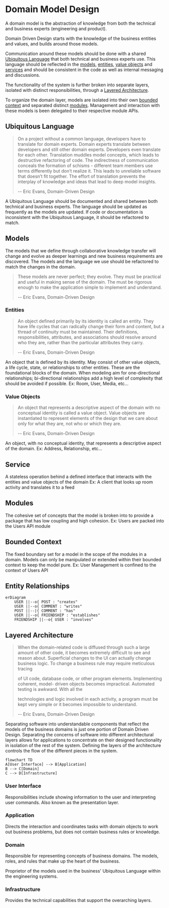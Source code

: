# Domain Model Design

A domain model is the abstraction of knowledge from both the technical and business experts
(engineering and product).

Domain Driven Design starts with the knowledge of the business entities and values, and
builds around those models.

Communication around these models should be done with a shared [Ubiquitous Language](#ubiquitous-language)
that both technical and business experts use. This language should be reflected in the [models](#models),
[entities](#entities), [value objects](#value-objects) and [services](#service) and should be consistent in the code as well as internal messaging and
discussions.

The functionality of the system is further broken into separate layers, isolated with distinct
responsibilities, through a [Layered Architecture](#layered-architecture).

To organize the domain layer, models are isolated into their own [bounded context](#bounded-context) and separated distinct
[modules](#modules). Management and interaction with these models is been delegated to their
respective module APIs.

## Ubiquitous Language

> On a project without a common language, developers have to translate for domain experts. Domain experts translate between
> developers and still other domain experts. Developers even translate for each other. Translation muddles model concepts, which
> leads to destructive refactoring of code. The indirectness of communication conceals the formation of schisms - different team
> members use terms differently but don’t realize it. This leads to unreliable software that doesn’t fit together. The effort of translation
> prevents the interplay of knowledge and ideas that lead to deep model insights.
>
> -- Eric Evans, Domain-Driven Design

A Ubiquitous Language should be documented and shared between both technical and business experts.
The language should be updated as frequently as the models are updated.
If code or documentation is inconsistent with the Ubiquitous Language, it should be refactored to match.

## Models
The models that we define through collaborative knowledge transfer will change and evolve as
deeper learnings and new business requirements are discovered. The models and the
language we use should be refactored to match the changes in the domain.

> These models are never perfect; they evolve. They must be practical and useful in making sense of the domain. The must be rigorous enough to make the application simple to implement and understand.
>
> -- Eric Evans, Domain-Driven Design

### Entities
> An object defined primarily by its identity is called an entity. They have life cycles that can radically change their form and content,
> but a thread of continuity must be maintained. Their definitions, responsibilities, attributes, and associations should resolve around
> who they are, rather than the particular attributes they carry.
>
> -- Eric Evans, Domain-Driven Design

An object that is defined by its identity. May consist of
other value objects, a life cycle, state, or relationships to other
entities. These are the foundational blocks of the domain.
When modeling aim for one-directional relationships; bi-directional relationships add a
high level of complexity that should be avoided if possible.
Ex: Room, User, Media, etc...

### Value Objects
> An object that represents a descriptive aspect of the domain with no conceptual identity is called a value object. Value objects are
>instantiated to represent elements of the design that we care about only for what they are, not who or which they are.
>
> -- Eric Evans, Domain-Driven Design

An object, with no conceptual identity, that
represents a descriptive aspect of the domain.
Ex: Address, Relationship, etc...

## Service
A stateless operation behind a defined interface that
interacts with the entities and value objects of the domain
Ex: A client that looks up room activity and translates it to a feed

## Modules 
The cohesive set of concepts that the model is broken
into to provide a package that has low coupling and high cohesion.
Ex: Users are packed into the Users API module

## Bounded Context 
The fixed boundary set for a model in the scope
of the modules in a domain.
Models can only be manipulated or extended within their bounded context to keep the
model pure.
Ex: User Management is confined to the context of Users API

## Entity Relationships

``` mermaid
erDiagram
    USER ||--o{ POST : "creates"
    USER ||--o{ COMMENT : "writes"
    POST ||--|{ COMMENT : "has"
    USER ||--o{ FRIENDSHIP : "establishes"
    FRIENDSHIP ||--o{ USER : "involves"

```

## Layered Architecture

> When the domain-related code is diffused through such a large amount of other code, it
> becomes extremely difficult to see and reason about. Superficial changes to the UI can
> actually change business logic. To change a business rule may require meticulous tracing
>
> of UI code, database code, or other program elements. Implementing coherent, model-
> driven objects becomes impractical. Automated testing is awkward. With all the
>
> technologies and logic involved in each activity, a program must be kept very simple or it
> becomes impossible to understand.
>
> -- Eric Evans, Domain-Driven Design

Separating software into understandable components that reflect the models of the business
domains is just one portion of Domain Driven Design. Separating the concerns of
software into different architectural layers allows for applications to concentrate on their
designed functionality in isolation of the rest of the system. Defining the layers of the
architecture controls the flow of the different pieces in the system.

``` mermaid
flowchart TD
A[User Interface] --> B[Application]
B --> C[Domain]
C --> D[Infrastructure]
```

### User Interface
Responsibilities include showing information to the user and interpreting user commands. 
Also known as the presentation layer.

### Application
Directs the interaction and coordinates tasks with domain objects to work out business
problems, but does not contain business rules or knowledge.

### Domain
Responsible for representing concepts of business domains. The models, roles, and rules that
make up the heart of the business.

Proprietor of the models used in the business' Ubiquitous Language within the engineering systems.

### Infrastructure
Provides the technical capabilities that support the overarching layers.
